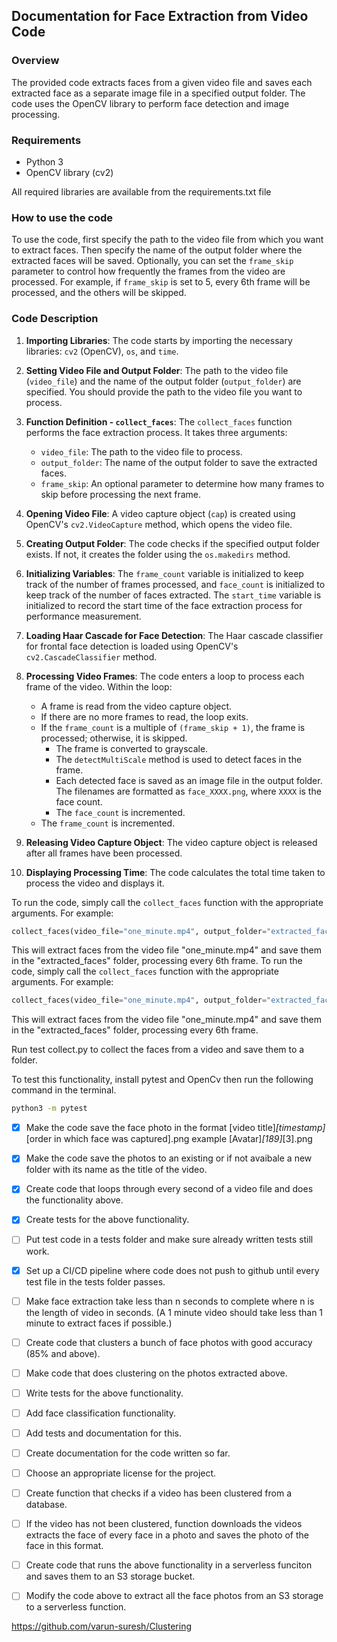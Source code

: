 ## Documentation for Face Extraction from Video Code

### Overview

The provided code extracts faces from a given video file and saves each extracted face as a separate image file in a specified output folder. The code uses the OpenCV library to perform face detection and image processing.


### Requirements

- Python 3
- OpenCV library (cv2)

All required libraries are available from the requirements.txt file

### How to use the code

To use the code, first specify the path to the video file from which you want to extract faces. Then specify the name of the output folder where the extracted faces will be saved. Optionally, you can set the `frame_skip` parameter to control how frequently the frames from the video are processed. For example, if `frame_skip` is set to 5, every 6th frame will be processed, and the others will be skipped.

### Code Description

1. **Importing Libraries**: The code starts by importing the necessary libraries: `cv2` (OpenCV), `os`, and `time`.

2. **Setting Video File and Output Folder**: The path to the video file (`video_file`) and the name of the output folder (`output_folder`) are specified. You should provide the path to the video file you want to process.

3. **Function Definition - `collect_faces`**: The `collect_faces` function performs the face extraction process. It takes three arguments:
   - `video_file`: The path to the video file to process.
   - `output_folder`: The name of the output folder to save the extracted faces.
   - `frame_skip`: An optional parameter to determine how many frames to skip before processing the next frame.

4. **Opening Video File**: A video capture object (`cap`) is created using OpenCV's `cv2.VideoCapture` method, which opens the video file.

5. **Creating Output Folder**: The code checks if the specified output folder exists. If not, it creates the folder using the `os.makedirs` method.

6. **Initializing Variables**: The `frame_count` variable is initialized to keep track of the number of frames processed, and `face_count` is initialized to keep track of the number of faces extracted. The `start_time` variable is initialized to record the start time of the face extraction process for performance measurement.

7. **Loading Haar Cascade for Face Detection**: The Haar cascade classifier for frontal face detection is loaded using OpenCV's `cv2.CascadeClassifier` method.

8. **Processing Video Frames**: The code enters a loop to process each frame of the video. Within the loop:
   - A frame is read from the video capture object.
   - If there are no more frames to read, the loop exits.
   - If the `frame_count` is a multiple of `(frame_skip + 1)`, the frame is processed; otherwise, it is skipped.
     - The frame is converted to grayscale.
     - The `detectMultiScale` method is used to detect faces in the frame.
     - Each detected face is saved as an image file in the output folder. The filenames are formatted as `face_XXXX.png`, where `XXXX` is the face count.
     - The `face_count` is incremented.
   - The `frame_count` is incremented.

9. **Releasing Video Capture Object**: The video capture object is released after all frames have been processed.

10. **Displaying Processing Time**: The code calculates the total time taken to process the video and displays it.

To run the code, simply call the `collect_faces` function with the appropriate arguments. For example:

```python
collect_faces(video_file="one_minute.mp4", output_folder="extracted_faces", frame_skip=5)
```

This will extract faces from the video file "one_minute.mp4" and save them in the "extracted_faces" folder, processing every 6th frame.
To run the code, simply call the `collect_faces` function with the appropriate arguments. For example:

```python
collect_faces(video_file="one_minute.mp4", output_folder="extracted_faces", frame_skip=5)
```

This will extract faces from the video file "one_minute.mp4" and save them in the "extracted_faces" folder, processing every 6th frame.






Run test collect.py to collect the faces from a video and save them to a folder.

To test this functionality, install pytest and OpenCv then run the following command in the terminal.

```bash
python3 -m pytest
```

- [x] Make the code save the face photo in the format [video title]_[timestamp]_[order in which face was captured].png example [Avatar]_[189]_[3].png
- [x] Make the code save the photos to an existing or if not avaibale a new folder with its name as the title of the video.
- [x] Create code that loops through every second of a video file and does the functionality above.
- [x] Create tests for the above functionality.

- [ ] Put test code in a tests folder and make sure already written tests still work.
- [x] Set up a CI/CD pipeline where code does not push to github until every test file in the tests folder passes.
- [ ] Make face extraction take less than n seconds to complete where n is the length of video in seconds. (A 1 minute video should take less than 1 minute to extract faces if possible.)

- [ ] Create code that clusters a bunch of face photos with good accuracy (85% and above).
- [ ] Make code that does clustering on the photos extracted above.
- [ ] Write tests for the above functionality.

- [ ] Add face classification functionality.
- [ ] Add tests and documentation for this.


- [ ] Create documentation for the code written so far.
- [ ] Choose an appropriate license for the project.

- [ ] Create function that checks if a video has been clustered from a database.
- [ ] If the video has not been clustered, function downloads the videos extracts the face of every face in a photo and saves the photo of the face in this format.

- [ ] Create code that runs the above functionality in a serverless funciton and saves them to an S3 storage bucket.
- [ ] Modify the code above to extract all the face photos from an S3 storage to a serverless function.

https://github.com/varun-suresh/Clustering
